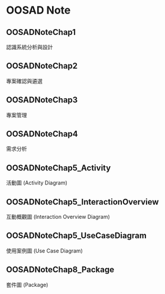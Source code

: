 # OOSAD Note

## OOSADNoteChap1

認識系統分析與設計

## OOSADNoteChap2

專案確認與遴選

## OOSADNoteChap3

專案管理

## OOSADNoteChap4

需求分析

## OOSADNoteChap5_Activity

活動圖 (Activity Diagram)

## OOSADNoteChap5_InteractionOverview

互動概觀圖 (Interaction Overview Diagram)

## OOSADNoteChap5_UseCaseDiagram

使用案例圖 (Use Case Diagram)

## OOSADNoteChap8_Package

套件圖 (Package)
